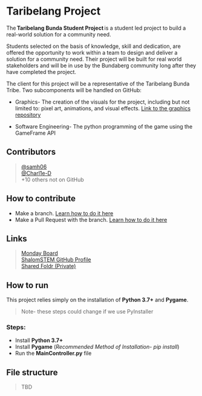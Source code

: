 # Taribelang Project
The **Taribelang Bunda Student Project** is a student led project to build a real-world solution for a community need. 

Students selected on the basis of knowledge, skill and dedication, are offered the opportunity to work within a team to design and deliver a solution for a community need. Their project will be built for real world stakeholders and will be in use by the Bundaberg community long after they have completed the project. 

The client for this project will be a representative of the Taribelang Bunda Tribe.
Two subcomponents will be handled on GitHub:

- Graphics- The creation of the visuals for the project, including but not limited to: pixel art, animations, and visual effects. [Link to the graphics repository](https://github.com/ShalomSTEM/graphics/)

- Software Engineering- The python programming of the game using the GameFrame API

## Contributors
>[@samh06](https://github.com/samh06) <br>
>[@Charl1e-D](https://github.com/charl1e-d) <br>
> +10 others not on GitHub
## How to contribute
 - Make a branch. [Learn how to do it here](https://docs.github.com/en/desktop/contributing-and-collaborating-using-github-desktop/making-changes-in-a-branch/managing-branches)
 -  Make a Pull Request with the branch. [Learn how to do it here](https://docs.github.com/en/pull-requests/collaborating-with-pull-requests/proposing-changes-to-your-work-with-pull-requests/creating-a-pull-request)
## Links
> [Monday Board](https://samh0.monday.com/boards/3005628514)<br>
> [ShalomSTEM GitHub Profile](https://github.com/shalomstem)<br>
> [Shared Foldr (Private)](https://foldr.shalomcollege.com/home/shared/with-me/YGQOE)
## How to run
This project relies simply on the installation of **Python 3.7+** and **Pygame**.
> Note- these steps could change if we use PyInstaller
### Steps:
 - Install **Python 3.7+**
 - Install **Pygame** (_Recommended Method of Installation- pip install_)
 - Run the **MainController.py** file 

## File structure
> TBD
